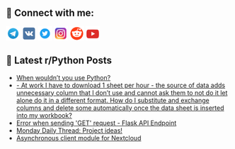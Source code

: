 ## 🔎 Connect with me:
[<img src="https://github.com/bullbesh/bullbesh/blob/main/images/Telegram.png" width="32" height="32" />](https://t.me/bullbesh)
[<img src="https://github.com/bullbesh/bullbesh/blob/main/images/VK.png" width="32" height="32" />](https://vk.com/bullbesh)
[<img src="https://github.com/bullbesh/bullbesh/blob/main/images/Twitter.png" width="32" height="32" />](https://twitter.com/bullbesh1)
[<img src="https://github.com/bullbesh/bullbesh/blob/main/images/Instagram.png" width="32" height="32" />](https://www.instagram.com/bullbesh)
[<img src="https://github.com/bullbesh/bullbesh/blob/main/images/Reddit.png" width="32" height="32" />](https://www.reddit.com/user/bullbesh)
[<img src="https://github.com/bullbesh/bullbesh/blob/main/images/YouTube.png" width="32" height="32" />](https://www.youtube.com/channel/UCtfjRs6uzgq5mfm8S06WTcg)

## 📕 Latest r/Python Posts
<!-- BLOG-POST-LIST:START -->
- [When wouldn’t you use Python?](https://www.reddit.com/r/Python/comments/x0cf2y/when_wouldnt_you_use_python/)
- [- At work I have to download 1 sheet per hour - the source of data adds unnecessary column that I don’t use and cannot ask them to not do it let alone do it in a different format. How do I substitute and exchange columns and delete some automatically once the data sheet is inserted into my workbook?](https://www.reddit.com/r/Python/comments/x0b68z/at_work_i_have_to_download_1_sheet_per_hour_the/)
- [Error when sending &#39;GET&#39; request - Flask API Endpoint](https://www.reddit.com/r/Python/comments/x0a2lq/error_when_sending_get_request_flask_api_endpoint/)
- [Monday Daily Thread: Project ideas!](https://www.reddit.com/r/Python/comments/x0a07x/monday_daily_thread_project_ideas/)
- [Asynchronous client module for Nextcloud](https://www.reddit.com/r/Python/comments/x06ert/asynchronous_client_module_for_nextcloud/)
<!-- BLOG-POST-LIST:END -->
